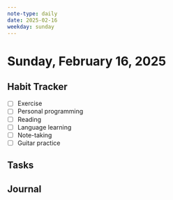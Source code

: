 ```yaml
---
note-type: daily
date: 2025-02-16
weekday: sunday
---
```


# Sunday, February 16, 2025

## Habit Tracker

- [ ] Exercise
- [ ] Personal programming
- [ ] Reading
- [ ] Language learning
- [ ] Note-taking
- [ ] Guitar practice

## Tasks

## Journal
